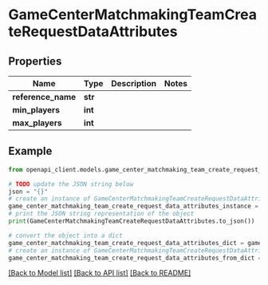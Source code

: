# GameCenterMatchmakingTeamCreateRequestDataAttributes


## Properties

Name | Type | Description | Notes
------------ | ------------- | ------------- | -------------
**reference_name** | **str** |  | 
**min_players** | **int** |  | 
**max_players** | **int** |  | 

## Example

```python
from openapi_client.models.game_center_matchmaking_team_create_request_data_attributes import GameCenterMatchmakingTeamCreateRequestDataAttributes

# TODO update the JSON string below
json = "{}"
# create an instance of GameCenterMatchmakingTeamCreateRequestDataAttributes from a JSON string
game_center_matchmaking_team_create_request_data_attributes_instance = GameCenterMatchmakingTeamCreateRequestDataAttributes.from_json(json)
# print the JSON string representation of the object
print(GameCenterMatchmakingTeamCreateRequestDataAttributes.to_json())

# convert the object into a dict
game_center_matchmaking_team_create_request_data_attributes_dict = game_center_matchmaking_team_create_request_data_attributes_instance.to_dict()
# create an instance of GameCenterMatchmakingTeamCreateRequestDataAttributes from a dict
game_center_matchmaking_team_create_request_data_attributes_from_dict = GameCenterMatchmakingTeamCreateRequestDataAttributes.from_dict(game_center_matchmaking_team_create_request_data_attributes_dict)
```
[[Back to Model list]](../README.md#documentation-for-models) [[Back to API list]](../README.md#documentation-for-api-endpoints) [[Back to README]](../README.md)


